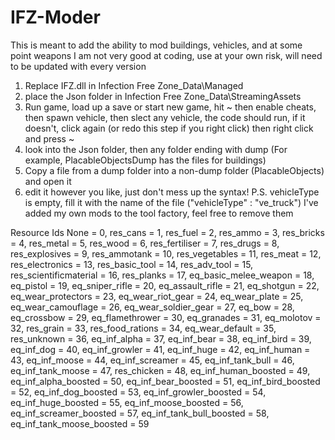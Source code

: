 # IFZ-Moder
This is meant to add the ability to mod buildings, vehicles, and at some point weapons
I am not very good at coding, use at your own risk, will need to be updated with every version

1. Replace IFZ.dll in Infection Free Zone_Data\Managed
2. place the Json folder in Infection Free Zone_Data\StreamingAssets
3. Run game, load up a save or start new game, hit ~ then enable cheats, then spawn vehicle, then slect any vehicle, the code should run, 
if it doesn't, click again (or redo this step if you right click) then right click and press ~
4. look into the Json folder, then any folder ending with dump (For example, PlacableObjectsDump has the
files for buildings)
5. Copy a file from a dump folder into a non-dump folder (PlacableObjects) and open it
6. edit it however you like, just don't mess up the syntax!
P.S. vehicleType is empty, fill it with the name of the file ("vehicleType" : "ve_truck")
I've added my own mods to the tool factory, feel free to remove them


Resource Ids
None = 0,
res_cans = 1,
res_fuel = 2,
res_ammo = 3,
res_bricks = 4,
res_metal = 5,
res_wood = 6,
res_fertiliser = 7,
res_drugs = 8,
res_explosives = 9,
res_ammotank = 10,
res_vegetables = 11,
res_meat = 12,
res_electronics = 13,
res_basic_tool = 14,
res_adv_tool = 15,
res_scientificmaterial = 16,
res_planks = 17,
eq_basic_melee_weapon = 18,
eq_pistol = 19,
eq_sniper_rifle = 20,
eq_assault_rifle = 21,
eq_shotgun = 22,
eq_wear_protectors = 23,
eq_wear_riot_gear = 24,
eq_wear_plate = 25,
eq_wear_camouflage = 26,
eq_wear_soldier_gear = 27,
eq_bow = 28,
eq_crossbow = 29,
eq_flamethrower = 30,
eq_granades = 31,
eq_molotov = 32,
res_grain = 33,
res_food_rations = 34,
eq_wear_default = 35,
res_unknown = 36,
eq_inf_alpha = 37,
eq_inf_bear = 38,
eq_inf_bird = 39,
eq_inf_dog = 40,
eq_inf_growler = 41,
eq_inf_huge = 42,
eq_inf_human = 43,
eq_inf_moose = 44,
eq_inf_screamer = 45,
eq_inf_tank_bull = 46,
eq_inf_tank_moose = 47,
res_chicken = 48,
eq_inf_human_boosted = 49,
eq_inf_alpha_boosted = 50,
eq_inf_bear_boosted = 51,
eq_inf_bird_boosted = 52,
eq_inf_dog_boosted = 53,
eq_inf_growler_boosted = 54,
eq_inf_huge_boosted = 55,
eq_inf_moose_boosted = 56,
eq_inf_screamer_boosted = 57,
eq_inf_tank_bull_boosted = 58,
eq_inf_tank_moose_boosted = 59
